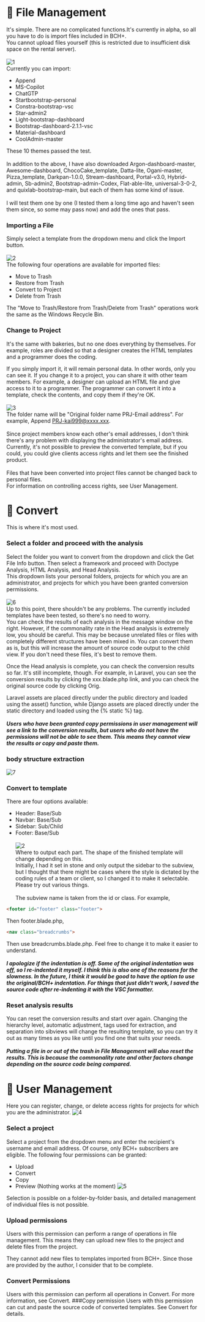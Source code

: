 # 📁 File Management
It's simple. There are no complicated functions.It's currently in alpha, so all you have to do is import files included in BCH+.<br>
You cannot upload files yourself (this is restricted due to insufficient disk space on the rental server).<br><br>
![1](https://github.com/user-attachments/assets/25e3dfe9-284c-4ca4-8560-f567539f1182)<br>
Currently you can import:
- Append
- MS-Copilot
- ChatGTP
- Startbootstrap-personal
- Constra-bootstrap-vsc
- Star-admin2
- Light-bootstrap-dashboard
- Bootstrap-dashboard-2.1.1-vsc
- Material-dashboard
- CoolAdmin-master

These 10 themes passed the test.<br><br>
In addition to the above, I have also downloaded Argon-dashboard-master, Awesome-dashboard, ChocoCake_template, Datta-lite, Ogani-master,
Pizza_template, Darkpan-1.0.0, Stream-dashboard, Portal-v3.0, Hybrid-admin, Sb-admin2, Bootstrap-admin-Codex,
Flat-able-lite, universal-3-0-2, and quixlab-bootstrap-main, but each of them has some kind of issue.<br><br>
I will test them one by one (I tested them a long time ago and haven't seen them since, so some may pass now) and add the ones that pass.

### Importing a File
Simply select a template from the dropdown menu and click the Import button.<br><br>
![2](https://github.com/user-attachments/assets/3cd4b511-ab0a-4f88-a4ab-d628481181d6)<br>
The following four operations are available for imported files:
- Move to Trash
- Restore from Trash
- Convert to Project
- Delete from Trash

The "Move to Trash/Restore from Trash/Delete from Trash" operations work the same as the Windows Recycle Bin.

### Change to Project
It's the same with bakeries, but no one does everything by themselves.
For example, roles are divided so that a designer creates the HTML templates and a programmer does the coding.<br>

If you simply import it, it will remain personal data. In other words, only you can see it.
If you change it to a project, you can share it with other team members. For example, a designer can upload an HTML file
and give access to it to a programmer. The programmer can convert it into a template, check the contents, and copy them if they're OK.<br><br>
![3](https://github.com/user-attachments/assets/e1cd5d54-f572-4c3c-b29a-95b259545b0c)<br>
The folder name will be "Original folder name PRJ-Email address". For example, Append PRJ-kai999@xxxx.xxx.<br><br>
Since project members know each other's email addresses, I don't think there's any problem with displaying the administrator's email address.
Currently, it's not possible to preview the converted template, but if you could, you could give clients access rights and let them see the finished product.<br><br>
Files that have been converted into project files cannot be changed back to personal files.<br>
For information on controlling access rights, see User Management.

# 🔄 Convert
This is where it's most used.
### Select a folder and proceed with the analysis
Select the folder you want to convert from the dropdown and click the Get File Info button.
Then select a framework and proceed with Doctype Analysis, HTML Analysis, and Head Analysis.<br>
This dropdown lists your personal folders, projects for which you are an administrator, and projects for which you have been granted conversion permissions.<br><br>
![6](https://github.com/user-attachments/assets/a61df0dd-7e7d-434c-a8d7-d313ac1977c0)<br>
Up to this point, there shouldn't be any problems. The currently included templates have been tested, so there's no need to worry.<br>
You can check the results of each analysis in the message window on the right.
However, if the commonality rate in the Head analysis is extremely low, you should be careful. This may be because unrelated files or files with completely different structures have been mixed in. You can convert them as is, but this will increase the amount of source code output to the child view. If you don't need these files, it's best to remove them.


Once the Head analysis is complete, you can check the conversion results so far. It's still incomplete, though.
For example, in Laravel, you can see the conversion results by clicking the xxx.blade.php link, and you can check the original source code by clicking Orig.


Laravel assets are placed directly under the public directory and loaded using the asset() function, while Django assets are placed directly under the static directory and loaded using the {% static %} tag.<br><br>
***Users who have been granted copy permissions in user management will see a link to the conversion results, but users who do not have the permissions will not be able to see them.
This means they cannot view the results or copy and paste them.***
### body structure extraction
![7](https://github.com/user-attachments/assets/c7cb568c-4713-4bfe-ac7e-2969687c39c2)

### Convert to template
There are four options available:
- Header: Base/Sub
- Navbar: Base/Sub
- Sidebar: Sub/Child
- Footer: Base/Sub<br><br>
![2](https://github.com/user-attachments/assets/dcd8d6eb-bd53-49f6-8e01-d45bf4e0ec4c)<br>
Where to output each part. The shape of the finished template will change depending on this.<br>
Initially, I had it set in stone and only output the sidebar to the subview, but I thought that there might be cases where the style is dictated by the coding rules of a team or client, so I changed it to make it selectable.<br>
Please try out various things.<br><br>
The subview name is taken from the id or class. For example,
```html
<footer id="footer" class="footer">
```
Then footer.blade.php,
```html
<nav class="breadcrumbs">
```
Then use breadcrumbs.blade.php. Feel free to change it to make it easier to understand.<br><br>
***I apologize if the indentation is off. Some of the original indentation was off, so I re-indented it myself.
I think this is also one of the reasons for the slowness. In the future, I think it would be good to have the option to use the original/BCH+ indentation.
For things that just didn't work, I saved the source code after re-indenting it with the VSC formatter.***

### Reset analysis results
You can reset the conversion results and start over again. Changing the hierarchy level, automatic adjustment, tags used for extraction, and separation into sibviews
will change the resulting template, so you can try it out as many times as you like until you find one that suits your needs.<br><br>
***Putting a file in or out of the trash in File Management will also reset the results.
This is because the commonality rate and other factors change depending on the source code being compared.***


# 👥 User Management
Here you can register, change, or delete access rights for projects for which you are the administrator.
![4](https://github.com/user-attachments/assets/d451896e-1645-468b-bc79-0da0f1450dce)
### Select a project
Select a project from the dropdown menu and enter the recipient's username and email address. Of course, only BCH+ subscribers are eligible.
The following four permissions can be granted:

- Upload
- Convert
- Copy
- Preview (Nothing works at the moment)
![5](https://github.com/user-attachments/assets/55efbf45-8623-4d74-97bb-1bf726d693d2)

Selection is possible on a folder-by-folder basis, and detailed management of individual files is not possible.
### Upload permissions
Users with this permission can perform a range of operations in file management. This means they can upload new files to the project and delete files from the project.

They cannot add new files to templates imported from BCH+.
Since those are provided by the author, I consider that to be complete.
### Convert Permissions
Users with this permission can perform all operations in Convert. For more information, see Convert.
###Copy permission
Users with this permission can cut and paste the source code of converted templates. See Convert for details.
